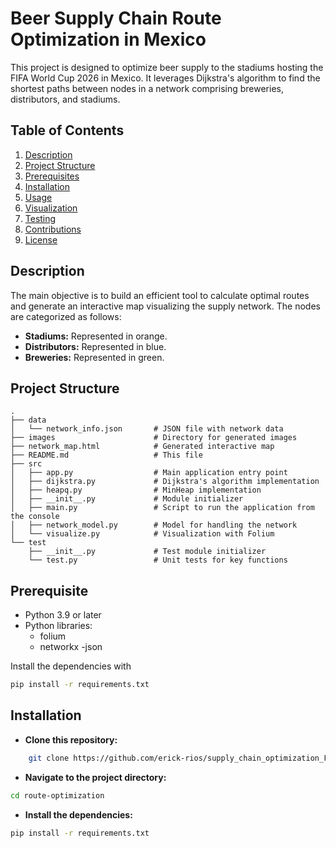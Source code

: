 # Beer Supply Chain Route Optimization in Mexico

This project is designed to optimize beer supply to the stadiums hosting the FIFA World Cup 2026 in Mexico. It leverages Dijkstra's algorithm to find the shortest paths between nodes in a network comprising breweries, distributors, and stadiums.

## Table of Contents

1. [Description](#description)
2. [Project Structure](#project-structure)
3. [Prerequisites](#prerequisites)
4. [Installation](#installation)
5. [Usage](#usage)
6. [Visualization](#visualization)
7. [Testing](#testing)
8. [Contributions](#contributions)
9. [License](#license)

## Description

The main objective is to build an efficient tool to calculate optimal routes and generate an interactive map visualizing the supply network. The nodes are categorized as follows:
- **Stadiums:** Represented in orange.
- **Distributors:** Represented in blue.
- **Breweries:** Represented in green.

## Project Structure

```plaintext
.
├── data
│   └── network_info.json       # JSON file with network data
├── images                      # Directory for generated images
├── network_map.html            # Generated interactive map
├── README.md                   # This file
├── src
│   ├── app.py                  # Main application entry point
│   ├── dijkstra.py             # Dijkstra's algorithm implementation
│   ├── heapq.py                # MinHeap implementation
│   ├── __init__.py             # Module initializer
│   ├── main.py                 # Script to run the application from the console
│   ├── network_model.py        # Model for handling the network
│   └── visualize.py            # Visualization with Folium
└── test
    ├── __init__.py             # Test module initializer
    └── test.py                 # Unit tests for key functions
```

## Prerequisite

- Python 3.9 or later
- Python libraries:
    - folium
    - networkx
    -json

Install the dependencies with 

```bash
pip install -r requirements.txt
```

## Installation

- **Clone this repository:**
```bash
    git clone https://github.com/erick-rios/supply_chain_optimization_FIFAWC2026/
```
- **Navigate to the project directory:**
```bash
cd route-optimization
```
- **Install the dependencies:**
```bash
pip install -r requirements.txt
```
